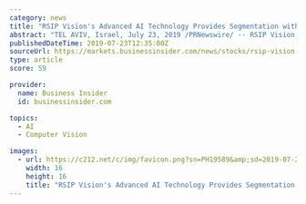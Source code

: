 ```yaml
---
category: news
title: "RSIP Vision's Advanced AI Technology Provides Segmentation with Unmatched Precision for Interventional Lung Procedures"
abstract: "TEL AVIV, Israel, July 23, 2019 /PRNewswire/ -- RSIP Vision, a global leader in artificial intelligence (AI), computer vision, and image processing technology, has announced the release of an ..."
publishedDateTime: 2019-07-23T12:35:00Z
sourceUrl: https://markets.businessinsider.com/news/stocks/rsip-vision-s-advanced-ai-technology-provides-segmentation-with-unmatched-precision-for-interventional-lung-procedures-1028375998
type: article
score: 59

provider:
  name: Business Insider
  id: businessinsider.com

topics:
  - AI
  - Computer Vision

images:
  - url: https://c212.net/c/img/favicon.png?sn=PH19589&amp;sd=2019-07-23
    width: 16
    height: 16
    title: "RSIP Vision's Advanced AI Technology Provides Segmentation with Unmatched Precision for Interventional Lung Procedures"
---
```

